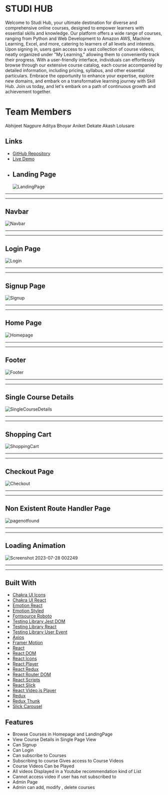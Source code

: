 # STUDI HUB

Welcome to Studi Hub, your ultimate destination for diverse and comprehensive online courses, designed to empower learners with essential skills and knowledge. Our platform offers a wide range of courses, ranging from Python and Web Development to Amazon AWS, Machine Learning, Excel, and more, catering to learners of all levels and interests. Upon signing in, users gain access to a vast collection of course videos, neatly organized under "My Learning," allowing them to conveniently track their progress. With a user-friendly interface, individuals can effortlessly browse through our extensive course catalog, each course accompanied by detailed information, including pricing, syllabus, and other essential particulars. Embrace the opportunity to enhance your expertise, explore new domains, and embark on a transformative learning journey with Skill Hub. Join us today, and let's embark on a path of continuous growth and achievement together.

# Team Members
Abhijeet Nagpure
Aditya Bhoyar
Aniket Dekate
Akash Lolusare

## Links
- [GitHub Repository](https://github.com/Ak-nut-47/greasy-sofa-2441)
- [Live Demo](https://nemskillhub.netlify.app/)
- 
  ## Landing Page
  ![LandingPage](https://github.com/Ak-nut-47/greasy-sofa-2441/assets/104593018/ec289483-8909-47a9-9f44-3b7e5bbe1d42)
***
***

  ## Navbar
 ![Navbar](https://github.com/Ak-nut-47/greasy-sofa-2441/assets/104593018/36450988-443e-4a97-801d-2c71eb381fd9)
***
***
 ## Login Page
 ![Login](https://github.com/Ak-nut-47/greasy-sofa-2441/assets/104593018/298639fd-cb36-4f18-b929-a2ed811b6e1b)
***
***
 ## Signup Page
 ![Signup](https://github.com/Ak-nut-47/greasy-sofa-2441/assets/104593018/dc42ddcc-3d13-4f0b-b8f2-e2ff6fb518b6)
***
***
 ## Home Page
 ![Homepage](https://github.com/Ak-nut-47/greasy-sofa-2441/assets/104593018/69eed546-cd33-4996-a7d0-67128a35f8b7)
***
***
 ## Footer
 ![Footer](https://github.com/Ak-nut-47/greasy-sofa-2441/assets/104593018/b4ab15ca-9b31-40f0-9e2d-16c3d7fe9e2c)
***
***
 ## Single Course Details
 ![SingleCourseDetails](https://github.com/Ak-nut-47/greasy-sofa-2441/assets/104593018/02bce835-b216-4a05-b572-80759e52cd5c)
***
***
 ## Shopping Cart
 ![ShoppingCart](https://github.com/Ak-nut-47/greasy-sofa-2441/assets/104593018/3f6625d2-8a77-4ed7-a782-0cf69747ebdf)
***
***
 ## Checkout Page 
 ![Checkout](https://github.com/Ak-nut-47/greasy-sofa-2441/assets/104593018/5d4eef2d-967b-49e0-896f-a21ebac9478e)
***
***
## Non Existent Route Handler Page
![pagenotfound](https://github.com/Ak-nut-47/greasy-sofa-2441/assets/104593018/bda37195-c8c3-41d8-b7dc-60310fff9b27)
***
***
## Loading Animation 
![Screenshot 2023-07-28 002249](https://github.com/Ak-nut-47/greasy-sofa-2441/assets/104593018/7748e0fe-2535-44ec-9273-1f9a7cbe6431)
***
***

## Built With
- [Chakra UI Icons](https://chakra-ui.com/)
- [Chakra UI React](https://chakra-ui.com/)
- [Emotion React](https://emotion.sh/docs/@emotion/react)
- [Emotion Styled](https://emotion.sh/docs/@emotion/styled)
- [Fontsource Roboto](https://github.com/fontsource/fontsource)
- [Testing Library Jest DOM](https://testing-library.com/docs/ecosystem-jest-dom/)
- [Testing Library React](https://testing-library.com/docs/ecosystem-react-testing-library/)
- [Testing Library User Event](https://testing-library.com/docs/ecosystem-user-event/)
- [Axios](https://axios-http.com/)
- [Framer Motion](https://www.framer.com/motion/)
- [React](https://reactjs.org/)
- [React DOM](https://reactjs.org/docs/react-dom.html)
- [React Icons](https://react-icons.github.io/react-icons/)
- [React Player](https://cookpete.com/react-player/)
- [React Redux](https://react-redux.js.org/)
- [React Router DOM](https://reactrouter.com/web/guides/quick-start)
- [React Scripts](https://create-react-app.dev/docs/available-scripts/)
- [React Slick](https://react-slick.neostack.com/)
- [React Video.js Player](https://github.com/couds/react-video-js-player)
- [Redux](https://redux.js.org/)
- [Redux Thunk](https://github.com/reduxjs/redux-thunk)
- [Slick Carousel](https://kenwheeler.github.io/slick/)

## Features

- Browse Courses in Homepage and LandingPage
- View Course Details in Single Page View
- Can Signup
- Can Login
- Can subscribe to Courses
- Subscribing to course Gives access to Course Videos
- Course Videos Can be Played
- All videos Displayed in a Youtube recommendation kind of List
- Cannot access video if user has not subscribed to
- Admin Page
- Admin can add, modify , delete courses
  
